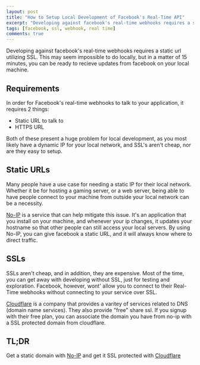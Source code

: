```yaml
---
layout: post
title: "How to Setup Local Development of Facebook's Real-Time API"
excerpt: "Developing against facebook's real-time webhooks requires a static url utilizing SSL. This may seem impossible to do locally, but in a matter of 15 minutes, you can be ready to recieve updates from facebook on your local machine."
tags: [facebook, ssl, webhook, real time]
comments: true
---
```


Developing against facebook's real-time webhooks requires a static url utilizing SSL. This may seem impossible to do locally, but in a matter of 15 minutes, you can be ready to recieve updates from facebook on your local machine.

## Requirements

In order for Facebook's real-time webhooks to talk to your application, it requires 2 things:

- Static URL to talk to
- HTTPS URL

Both of these present a huge problem for local development, as you most likely have a dynamic IP for your local network, and SSL's aren't cheap, nor are they easy to setup.

## Static URLs

Many people have a use case for needing a static IP for their local network. Whether it be for hosting a gaming server, or a web server, being able to have people connect to your machine from outside your local network can be a necessity. 

[No-IP](http://www.noip.com/) is a service that can help mitigate this issue. It's an application that you install on your machine, and whenever your ip changes, it updates your hostname so that other people can still access your local servers. By using No-IP, you can give facebook a static URL, and it will always know where to direct traffic.

## SSLs

SSLs aren't cheap, and in addition, they are expensive. Most of the time, you can get away with developing without SSL, just for testing and exploration. Facebook, however, wont' allow you to connect to their Real-Time webhooks without connecting to your service over SSL. 

[Cloudflare](https://www.cloudflare.com/) is a company that provides a varitey of services related to DNS (domain name services). They also provide "free" share ssl. If you signup with their free plan, you can associate the domain you have from no-ip with a SSL protected domain from cloudflare.

## TL;DR

Get a static domain with [No-IP](http://www.noip.com/) and get it SSL protected with [Cloudflare](https://www.cloudflare.com/)